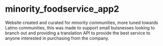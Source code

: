 # minority_foodservice_app2
Website created and curated for minority communities, more tuned towards Latino communities, this was made to support small buisnesses looking to branch out and providing a translation API to provide the best service to anyone interested in purchasing from the company. 
